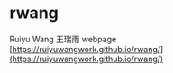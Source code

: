 # rwang
Ruiyu Wang 王瑞雨 webpage  
[https://ruiyuwangwork.github.io/rwang/](https://ruiyuwangwork.github.io/rwang/)

